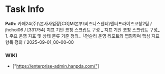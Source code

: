 # Task Info

**Path:** 카페24(주)\본사사업장\[CG]MI본부\비즈니스센터\엔터프라이즈코칭2팀 / jhchoi06 / [331754] 지표 기반 코칭 스크립트 구성 _ 지표 기반 코칭 스크립트 구성_ 1. 주요 운영 지표 및 상태 분류 기준 정의_ └먼슬리 운영 리포트와 맵핑하며 핵심 지표 항목 정의 / 2025-09-01_00-00-00

### WIKI
- ["https://enterprise-admin.hanpda.com/"]

